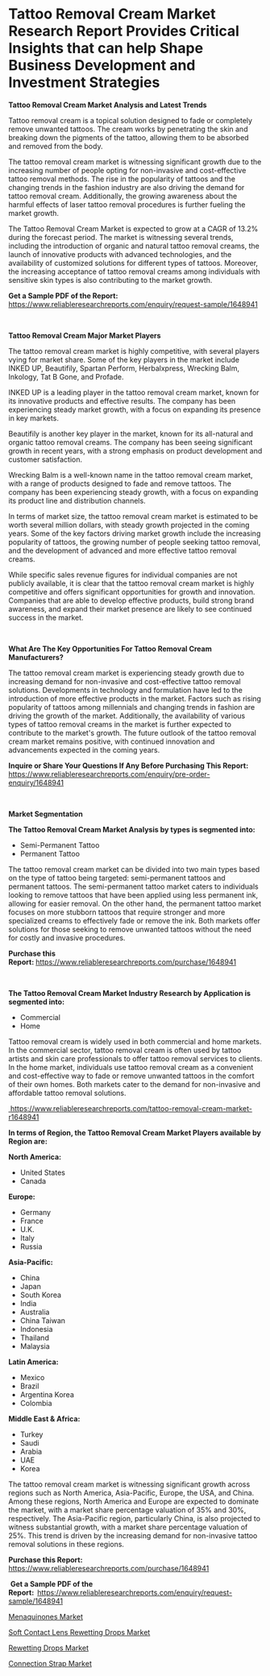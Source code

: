 <p><h1>Tattoo Removal Cream Market Research Report Provides Critical Insights that can help Shape Business Development and Investment Strategies</h1></p><p><strong>Tattoo Removal Cream Market Analysis and Latest Trends</strong></p>
<p><p>Tattoo removal cream is a topical solution designed to fade or completely remove unwanted tattoos. The cream works by penetrating the skin and breaking down the pigments of the tattoo, allowing them to be absorbed and removed from the body.</p><p>The tattoo removal cream market is witnessing significant growth due to the increasing number of people opting for non-invasive and cost-effective tattoo removal methods. The rise in the popularity of tattoos and the changing trends in the fashion industry are also driving the demand for tattoo removal cream. Additionally, the growing awareness about the harmful effects of laser tattoo removal procedures is further fueling the market growth.</p><p>The Tattoo Removal Cream Market is expected to grow at a CAGR of 13.2% during the forecast period. The market is witnessing several trends, including the introduction of organic and natural tattoo removal creams, the launch of innovative products with advanced technologies, and the availability of customized solutions for different types of tattoos. Moreover, the increasing acceptance of tattoo removal creams among individuals with sensitive skin types is also contributing to the market growth.</p></p>
<p><strong>Get a Sample PDF of the Report:&nbsp;</strong> <a href="https://www.reliableresearchreports.com/enquiry/request-sample/1648941">https://www.reliableresearchreports.com/enquiry/request-sample/1648941</a></p>
<p>&nbsp;</p>
<p><strong>Tattoo Removal Cream Major Market Players</strong></p>
<p><p>The tattoo removal cream market is highly competitive, with several players vying for market share. Some of the key players in the market include INKED UP, Beautifily, Spartan Perform, Herbalxpress, Wrecking Balm, Inkology, Tat B Gone, and Profade.</p><p>INKED UP is a leading player in the tattoo removal cream market, known for its innovative products and effective results. The company has been experiencing steady market growth, with a focus on expanding its presence in key markets.</p><p>Beautifily is another key player in the market, known for its all-natural and organic tattoo removal creams. The company has been seeing significant growth in recent years, with a strong emphasis on product development and customer satisfaction.</p><p>Wrecking Balm is a well-known name in the tattoo removal cream market, with a range of products designed to fade and remove tattoos. The company has been experiencing steady growth, with a focus on expanding its product line and distribution channels.</p><p>In terms of market size, the tattoo removal cream market is estimated to be worth several million dollars, with steady growth projected in the coming years. Some of the key factors driving market growth include the increasing popularity of tattoos, the growing number of people seeking tattoo removal, and the development of advanced and more effective tattoo removal creams.</p><p>While specific sales revenue figures for individual companies are not publicly available, it is clear that the tattoo removal cream market is highly competitive and offers significant opportunities for growth and innovation. Companies that are able to develop effective products, build strong brand awareness, and expand their market presence are likely to see continued success in the market.</p></p>
<p>&nbsp;</p>
<p><strong>What Are The Key Opportunities For Tattoo Removal Cream Manufacturers?</strong></p>
<p><p>The tattoo removal cream market is experiencing steady growth due to increasing demand for non-invasive and cost-effective tattoo removal solutions. Developments in technology and formulation have led to the introduction of more effective products in the market. Factors such as rising popularity of tattoos among millennials and changing trends in fashion are driving the growth of the market. Additionally, the availability of various types of tattoo removal creams in the market is further expected to contribute to the market's growth. The future outlook of the tattoo removal cream market remains positive, with continued innovation and advancements expected in the coming years.</p></p>
<p><strong>Inquire or Share Your Questions If Any Before Purchasing This Report:</strong> <a href="https://www.reliableresearchreports.com/enquiry/pre-order-enquiry/1648941">https://www.reliableresearchreports.com/enquiry/pre-order-enquiry/1648941</a></p>
<p>&nbsp;</p>
<p><strong>Market Segmentation</strong></p>
<p><strong>The Tattoo Removal Cream Market Analysis by types is segmented into:</strong></p>
<p><ul><li>Semi-Permanent Tattoo</li><li>Permanent Tattoo</li></ul></p>
<p><p>The tattoo removal cream market can be divided into two main types based on the type of tattoo being targeted: semi-permanent tattoos and permanent tattoos. The semi-permanent tattoo market caters to individuals looking to remove tattoos that have been applied using less permanent ink, allowing for easier removal. On the other hand, the permanent tattoo market focuses on more stubborn tattoos that require stronger and more specialized creams to effectively fade or remove the ink. Both markets offer solutions for those seeking to remove unwanted tattoos without the need for costly and invasive procedures.</p></p>
<p><strong>Purchase this Report:&nbsp;</strong><a href="https://www.reliableresearchreports.com/purchase/1648941">https://www.reliableresearchreports.com/purchase/1648941</a></p>
<p>&nbsp;</p>
<p><strong>The Tattoo Removal Cream Market Industry Research by Application is segmented into:</strong></p>
<p><ul><li>Commercial</li><li>Home</li></ul></p>
<p><p>Tattoo removal cream is widely used in both commercial and home markets. In the commercial sector, tattoo removal cream is often used by tattoo artists and skin care professionals to offer tattoo removal services to clients. In the home market, individuals use tattoo removal cream as a convenient and cost-effective way to fade or remove unwanted tattoos in the comfort of their own homes. Both markets cater to the demand for non-invasive and affordable tattoo removal solutions.</p></p>
<p><a href="https://www.reliableresearchreports.com/tattoo-removal-cream-market-r1648941">&nbsp;https://www.reliableresearchreports.com/tattoo-removal-cream-market-r1648941</a></p>
<p><strong>In terms of Region, the Tattoo Removal Cream Market Players available by Region are:</strong></p>
<p>
    <p> <strong> North America: </strong>
        <ul>
            <li>United States</li>
            <li>Canada</li>
        </ul>
        </p> 
    <p> <strong> Europe: </strong>
        <ul>
            <li>Germany</li>
            <li>France</li>
            <li>U.K.</li>
            <li>Italy</li>
            <li>Russia</li>
        </ul>
        </p> 
    <p> <strong> Asia-Pacific: </strong>
        <ul>
            <li>China</li>
            <li>Japan</li>
            <li>South Korea</li>
            <li>India</li>
            <li>Australia</li>
            <li>China Taiwan</li>
            <li>Indonesia</li>
            <li>Thailand</li>
            <li>Malaysia</li>
        </ul>
        </p> 
    <p> <strong> Latin America: </strong>
        <ul>
            <li>Mexico</li>
            <li>Brazil</li>
            <li>Argentina Korea</li>
            <li>Colombia</li>
        </ul>
        </p> 
    <p> <strong> Middle East & Africa: </strong>
        <ul>
            <li>Turkey</li>
            <li>Saudi</li>
            <li>Arabia</li>
            <li>UAE</li>
            <li>Korea</li>
        </ul>
    </p>
    </p>
<p><p>The tattoo removal cream market is witnessing significant growth across regions such as North America, Asia-Pacific, Europe, the USA, and China. Among these regions, North America and Europe are expected to dominate the market, with a market share percentage valuation of 35% and 30%, respectively. The Asia-Pacific region, particularly China, is also projected to witness substantial growth, with a market share percentage valuation of 25%. This trend is driven by the increasing demand for non-invasive tattoo removal solutions in these regions.</p></p>
<p><strong>Purchase this Report: </strong><a href="https://www.reliableresearchreports.com/purchase/1648941">https://www.reliableresearchreports.com/purchase/1648941</a></p>
<p>&nbsp;<strong>Get a Sample PDF of the Report:&nbsp;&nbsp;</strong><a href="https://www.reliableresearchreports.com/enquiry/request-sample/1648941">https://www.reliableresearchreports.com/enquiry/request-sample/1648941</a></p>
<p><strong></strong></p>
<p><p><a href="https://github.com/sydneyHley85/Market-Research-Report-List-1/blob/main/menaquinones-market.md">Menaquinones Market</a></p><p><a href="https://issuu.com/reportprime-2/docs/soft-contact-lens-rewetting-drops-market-size-2030">Soft Contact Lens Rewetting Drops Market</a></p><p><a href="https://issuu.com/reportprime-2/docs/rewetting-drops-market-size-2030.pptx">Rewetting Drops Market</a></p><p><a href="https://github.com/JordyBecker/Market-Research-Report-List-1/blob/main/connection-strap-market.md">Connection Strap Market</a></p></p>